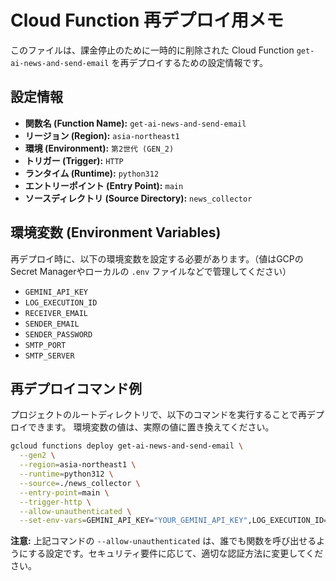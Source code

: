 # Cloud Function 再デプロイ用メモ

このファイルは、課金停止のために一時的に削除された Cloud Function `get-ai-news-and-send-email` を再デプロイするための設定情報です。

## 設定情報

- **関数名 (Function Name):** `get-ai-news-and-send-email`
- **リージョン (Region):** `asia-northeast1`
- **環境 (Environment):** `第2世代 (GEN_2)`
- **トリガー (Trigger):** `HTTP`
- **ランタイム (Runtime):** `python312`
- **エントリーポイント (Entry Point):** `main`
- **ソースディレクトリ (Source Directory):** `news_collector`

## 環境変数 (Environment Variables)

再デプロイ時に、以下の環境変数を設定する必要があります。（値はGCPのSecret Managerやローカルの `.env` ファイルなどで管理してください）

- `GEMINI_API_KEY`
- `LOG_EXECUTION_ID`
- `RECEIVER_EMAIL`
- `SENDER_EMAIL`
- `SENDER_PASSWORD`
- `SMTP_PORT`
- `SMTP_SERVER`

## 再デプロイコマンド例

プロジェクトのルートディレクトリで、以下のコマンドを実行することで再デプロイできます。
環境変数の値は、実際の値に置き換えてください。

```bash
gcloud functions deploy get-ai-news-and-send-email \
  --gen2 \
  --region=asia-northeast1 \
  --runtime=python312 \
  --source=./news_collector \
  --entry-point=main \
  --trigger-http \
  --allow-unauthenticated \
  --set-env-vars=GEMINI_API_KEY="YOUR_GEMINI_API_KEY",LOG_EXECUTION_ID="true",RECEIVER_EMAIL="RECIPIENT_EMAIL",SENDER_EMAIL="YOUR_GMAIL_ADDRESS",SENDER_PASSWORD="YOUR_APP_PASSWORD",SMTP_PORT="587",SMTP_SERVER="smtp.gmail.com"
```

**注意:** 上記コマンドの `--allow-unauthenticated` は、誰でも関数を呼び出せるようにする設定です。セキュリティ要件に応じて、適切な認証方法に変更してください。